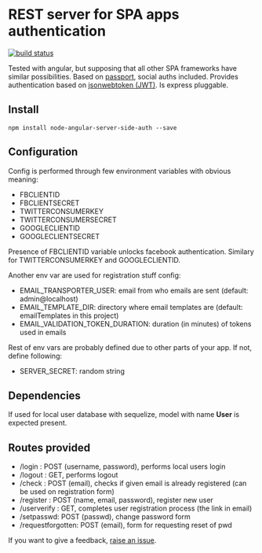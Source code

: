 
# REST server for SPA apps authentication

[![build status](https://api.travis-ci.org/vencax/node-angular-server-side-auth.svg)](https://travis-ci.org/vencax/node-angular-server-side-auth)

Tested with angular, but supposing that all other SPA frameworks have similar possibilities.
Based on [passport](http://passportjs.org/), social auths included.
Provides authentication based on [jsonwebtoken (JWT)](http://jwt.io/).
Is express pluggable.

## Install

	npm install node-angular-server-side-auth --save

## Configuration

Config is performed through few environment variables with obvious meaning:

- FBCLIENTID
- FBCLIENTSECRET
- TWITTERCONSUMERKEY
- TWITTERCONSUMERSECRET
- GOOGLECLIENTID
- GOOGLECLIENTSECRET

Presence of FBCLIENTID variable unlocks facebook authentication.
Similary for TWITTERCONSUMERKEY and GOOGLECLIENTID.

Another env var are used for registration stuff config:

- EMAIL_TRANSPORTER_USER: email from who emails are sent (default: admin@localhost)
- EMAIL_TEMPLATE_DIR: directory where email templates are (default: emailTemplates in this project)
- EMAIL_VALIDATION_TOKEN_DURATION: duration (in minutes) of tokens used in emails

Rest of env vars are probably defined due to other parts of your app.
If not, define following:

- SERVER_SECRET: random string


## Dependencies

If used for local user database with sequelize, model with name **User** is expected present.

## Routes provided

- /login : POST (username, password), performs local users login
- /logout : GET, performs logout
- /check : POST (email), checks if given email is already registered (can be used on registration form)
- /register : POST (name, email, password), register new user
- /userverify : GET, completes user registration process (the link in email)
- /setpasswd: POST (passwd), change password form
- /requestforgotten: POST (email), form for requesting reset of pwd

If you want to give a feedback, [raise an issue](https://github.com/vencax/node-angular-server-side-auth/issues).
